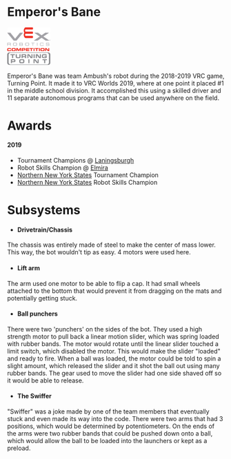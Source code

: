 # Emperor's Bane
<a href="https://www.vexrobotics.com/competition"><img src="https://raw.githubusercontent.com/99561A/Emperors-Bane/main/img/vex.png" alt="company logo" width="100"/></a><br>
<a href="https://www.youtube.com/watch?v=CDDGBcs0TFM"><img src="https://raw.githubusercontent.com/99561A/Emperors-Bane/main/img/game.png" alt="game logo" width="100"/></a>

Emperor's Bane was team Ambush's robot during the 2018-2019 VRC game, Turning Point.
It made it to VRC Worlds 2019, where at one point it placed #1 in the middle school division.
It accomplished this using a skilled driver and 11 separate autonomous programs that can be used anywhere on the field.

# Awards
#### 2019 
- Tournament Champions @ [Laningsburgh](https://www.robotevents.com/RE-VRC-18-5018.html)
- Robot Skills Champion @ [Elmira](https://www.robotevents.com/RE-VRC-18-5014.html)
- [Northern New York States](https://www.robotevents.com/robot-competitions/vex-robotics-competition/RE-VRC-18-5022.html#awards) Tournament Champion
- [Northern New York States](https://www.robotevents.com/robot-competitions/vex-robotics-competition/RE-VRC-18-5022.html#awards) Robot Skills Champion

# Subsystems
- #### Drivetrain/Chassis
The chassis was entirely made of steel to make the center of mass lower. This way, the bot wouldn't tip as easy. 4 motors were used here.
- #### Lift arm
The arm used one motor to be able to flip a cap. It had small wheels attached to the bottom that would prevent it from dragging on the mats and potentially getting stuck.
- #### Ball punchers
There were two 'punchers' on the sides of the bot. They used a high strength motor to pull back a linear motion slider, which was spring loaded with rubber bands. The motor would rotate until the linear slider touched a limit switch, which disabled the motor. This would make the slider "loaded" and ready to fire. When a ball was loaded, the motor could be told to spin a slight amount, which released the slider and it shot the ball out using many rubber bands. The gear used to move the slider had one side shaved off so it would be able to release.
- #### The Swiffer
"Swiffer" was a joke made by one of the team members that eventually stuck and even made its way into the code. There were two arms that had 3 positions, which would be determined by potentiometers. On the ends of the arms were two rubber bands that could be pushed down onto a ball, which would allow the ball to be loaded into the launchers or kept as a preload.
